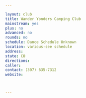 ```yaml
---

layout: club
title: Wander Yonders Camping Club
mainstream: yes
plus: no
advanced: no
rounds: no
schedule: Dance Schedule Unknown
location: various-see schedule
address: 
state: CO
directions: 
caller: 
contact: (307) 635-7312
website: 



---
```


